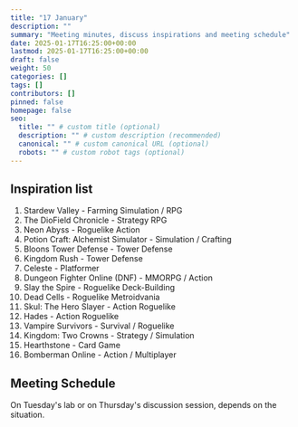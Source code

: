 ```yaml
---
title: "17 January"
description: ""
summary: "Meeting minutes, discuss inspirations and meeting schedule"
date: 2025-01-17T16:25:00+00:00
lastmod: 2025-01-17T16:25:00+00:00
draft: false
weight: 50
categories: []
tags: []
contributors: []
pinned: false
homepage: false
seo:
  title: "" # custom title (optional)
  description: "" # custom description (recommended)
  canonical: "" # custom canonical URL (optional)
  robots: "" # custom robot tags (optional)
---
```


## Inspiration list

1. Stardew Valley  - Farming Simulation / RPG
2. The DioField Chronicle  - Strategy RPG
3. Neon Abyss  - Roguelike Action
4. Potion Craft: Alchemist Simulator  - Simulation / Crafting
5. Bloons Tower Defense  - Tower Defense
6. Kingdom Rush  - Tower Defense
7. Celeste  - Platformer
8. Dungeon Fighter Online (DNF)  - MMORPG / Action
9. Slay the Spire  - Roguelike Deck-Building
10. Dead Cells  - Roguelike Metroidvania
11. Skul: The Hero Slayer  - Action Roguelike
12. Hades  - Action Roguelike
13. Vampire Survivors  - Survival / Roguelike
14. Kingdom: Two Crowns  - Strategy / Simulation
15. Hearthstone  - Card Game
16. Bomberman Online  - Action / Multiplayer

## Meeting Schedule

On Tuesday's lab or on Thursday's discussion session, depends on the situation.